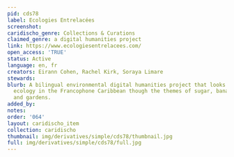 ```yaml
---
pid: cds78
label: Ecologies Entrelacées
screenshot: 
caridischo_genre: Collections & Curations
claimed_genre: a digital humanities project
link: https://www.ecologiesentrelacees.com/
open_access: 'TRUE'
status: Active
language: en, fr
creators: Eirann Cohen, Rachel Kirk, Soraya Limare
stewards: 
blurb: A bilingual environmental digital humanities project that looks at gender and
  ecology in the Francophone Caribbean though the themes of sugar, bananas, beaches,
  and gardens.
added_by: 
notes: 
order: '064'
layout: caridischo_item
collection: caridischo
thumbnail: img/derivatives/simple/cds78/thumbnail.jpg
full: img/derivatives/simple/cds78/full.jpg
---
```

